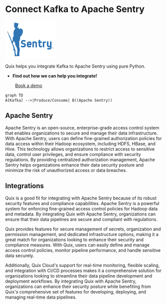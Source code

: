 # Connect Kafka to Apache Sentry

![](./images/logo_1.jpg)

Quix helps you integrate Kafka to Apache Sentry using pure Python.

<div class="grid cards blog-grid-card" markdown>

- __Find out how we can help you integrate!__

    <a class="md-button md-button--primary" href="https://share.hsforms.com/1iW0TmZzKQMChk0lxd_tGiw4yjw2?__hstc=175542013.2303933fbd746c0ac86d9ccbe9bc9100.1728383268831.1729603416735.1729620918855.31&__hssc=175542013.1.1729620918855&__hsfp=2132701734" target="_blank" style="margin:.5rem;">Book a demo</a>

</div>

```mermaid
graph TD
A[Kafka] -->|Produce/Consume| B((Apache Sentry))
```

## Apache Sentry

Apache Sentry is an open-source, enterprise-grade access control system that enables organizations to secure and manage their data infrastructure. With Apache Sentry, users can define fine-grained authorization policies for data access within their Hadoop ecosystem, including HDFS, HBase, and Hive. This technology allows organizations to restrict access to sensitive data, control user privileges, and ensure compliance with security regulations. By providing centralized authorization management, Apache Sentry helps organizations enhance their data security posture and minimize the risk of unauthorized access or data breaches.

## Integrations

Quix is a good fit for integrating with Apache Sentry because of its robust security features and compliance capabilities. Apache Sentry is a powerful system for enforcing fine-grained access control policies for Hadoop data and metadata. By integrating Quix with Apache Sentry, organizations can ensure that their data pipelines are secure and compliant with regulations.

Quix provides features for secure management of secrets, organization and permission management, and dedicated infrastructure options, making it a great match for organizations looking to enhance their security and compliance measures. With Quix, users can easily define and manage access control policies, monitor pipeline performance, and handle sensitive data securely.

Additionally, Quix Cloud's support for real-time monitoring, flexible scaling, and integration with CI/CD processes makes it a comprehensive solution for organizations looking to streamline their data pipeline development and deployment workflows. By integrating Quix with Apache Sentry, organizations can enhance their security posture while benefiting from Quix's comprehensive set of features for developing, deploying, and managing real-time data pipelines.

